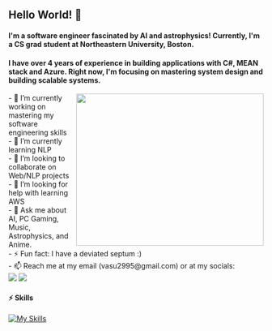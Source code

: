 ## Hello World! 👋

#### I'm a software engineer fascinated by AI and astrophysics! Currently, I'm a CS grad student at Northeastern University, Boston.
#### I have over 4 years of experience in building applications with C#, MEAN stack and Azure. Right now, I'm focusing on mastering system design and building scalable systems.

<!-- <img src="https://camo.githubusercontent.com/e15e75521862be103c834df436a8f9e075c945e5/68747470733a2f2f6d656469612e67697068792e636f6d2f6d656469612f6475334a336358797a686a3735494f6776412f67697068792e676966" width="250" height="250" align="right"/> -->

<img src="https://github.com/mayankchaudhary26/Cool-Readme-ideas/raw/master/data/night%20code.gif" width="370" height="300" align="right"/>

<div>
- 🔭 I’m currently working on mastering my software engineering skills<br>                                             
- 🌱 I’m currently learning NLP<br>
- 👯 I’m looking to collaborate on Web/NLP projects<br>
- 🤔 I’m looking for help with learning AWS<br>
- 💬 Ask me about AI, PC Gaming, Music, Astrophysics, and Anime.<br>
- ⚡️ Fun fact: I have a deviated septum :)<br>  
- 📫 Reach me at my email (vasu2995@gmail.com) or at my socials: <br>
<a target="_blank" rel="noopener noreferrer" href="https://www.linkedin.com/in/vasuagarwal29/"><img src="https://skillicons.dev/icons?i=linkedin&theme=light"></a>
<a target="_blank" rel="noopener noreferrer" href="https://www.instagram.com/vasuagarwal29/"><img src="https://skillicons.dev/icons?i=instagram&theme=light"></a> 
<br>
</div>

#### ⚡ Skills
[![My Skills](https://skillicons.dev/icons?i=java,react,redux,js,ts,py,cpp,cs,dotnet,angular,nodejs,docker,azure,postman,mysql,mongodb,html,css,bootstrap,git,blender&theme=light&perline=7)](https://skillicons.dev)

